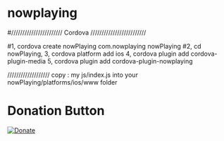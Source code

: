 # nowplaying

#/////////////////////// Cordova /////////////////////////

#1, cordova create nowPlaying com.nowplaying nowPlaying
#2, cd nowPlaying,
3, cordova platform add ios
4, cordova plugin add cordova-plugin-media
5, cordova plugin add cordova-plugin-nowplaying

/////////////////// 
copy : my js/index.js 
       into your nowPlaying/platforms/ios/www folder
       
# Donation Button

[![Donate](https://img.shields.io/badge/Donate-PayPal-green.svg)](https://www.paypal.com/cgi-bin/webscr?cmd=_s-xclick&hosted_button_id=K7U2A74ZKDUEY)


